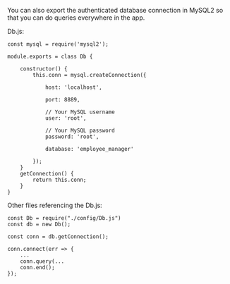 You can also export the authenticated database connection in MySQL2 so that you can do queries everywhere in the app.

Db.js:
```
const mysql = require('mysql2');

module.exports = class Db {

    constructor() {
        this.conn = mysql.createConnection({

            host: 'localhost',

            port: 8889,

            // Your MySQL username
            user: 'root',

            // Your MySQL password
            password: 'root',

            database: 'employee_manager'

        });
    }
    getConnection() {
        return this.conn;
    }
}
```

Other files referencing the Db.js:
```
const Db = require("./config/Db.js")
const db = new Db();

const conn = db.getConnection();

conn.connect(err => {
    ...
    conn.query(...
    conn.end();
});
```
